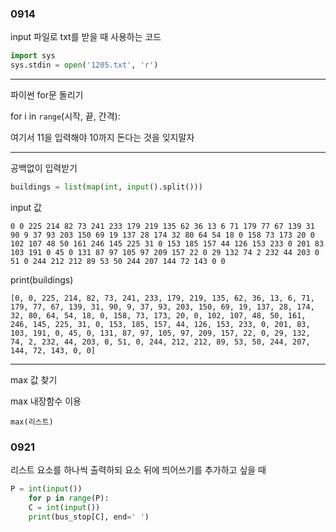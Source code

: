 ### 0914

input 파일로 txt를 받을 때 사용하는 코드

```python
import sys
sys.stdin = open('1205.txt', 'r')
```





-------



파이썬 for문 돌리기



for i in `range`(시작, 끝, 간격):

여기서 11을 입력해야 10까지 돈다는 것을 잊지말자



----------



공백없이 입력받기

```python
buildings = list(map(int, input().split()))
```



input 값

```
0 0 225 214 82 73 241 233 179 219 135 62 36 13 6 71 179 77 67 139 31 90 9 37 93 203 150 69 19 137 28 174 32 80 64 54 18 0 158 73 173 20 0 102 107 48 50 161 246 145 225 31 0 153 185 157 44 126 153 233 0 201 83 103 191 0 45 0 131 87 97 105 97 209 157 22 0 29 132 74 2 232 44 203 0 51 0 244 212 212 89 53 50 244 207 144 72 143 0 0 
```



print(buildings)

```
[0, 0, 225, 214, 82, 73, 241, 233, 179, 219, 135, 62, 36, 13, 6, 71, 179, 77, 67, 139, 31, 90, 9, 37, 93, 203, 150, 69, 19, 137, 28, 174, 32, 80, 64, 54, 18, 0, 158, 73, 173, 20, 0, 102, 107, 48, 50, 161, 246, 145, 225, 31, 0, 153, 185, 157, 44, 126, 153, 233, 0, 201, 83, 103, 191, 0, 45, 0, 131, 87, 97, 105, 97, 209, 157, 22, 0, 29, 132, 74, 2, 232, 44, 203, 0, 51, 0, 244, 212, 212, 89, 53, 50, 244, 207, 144, 72, 143, 0, 0]
```





--------



max 값 찾기



max 내장함수 이용

```
max(리스트)
```





### 0921

리스트 요소를 하나씩 출력하되 요소 뒤에 띄어쓰기를 추가하고 싶을 때

```python
P = int(input())
    for p in range(P):
    C = int(input())
    print(bus_stop[C], end=' ')
```

